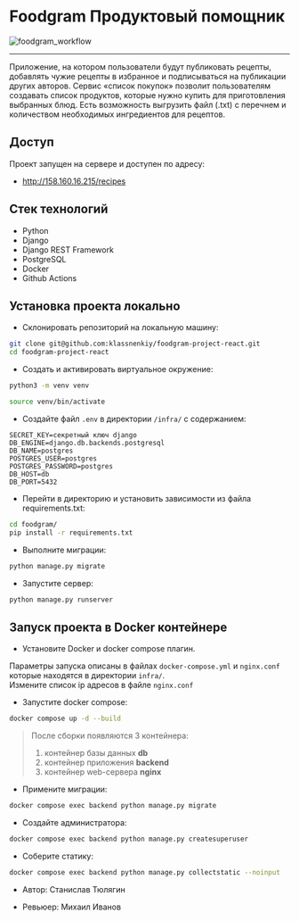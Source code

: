 # Foodgram Продуктовый помощник

![foodgram_workflow](https://github.com/klassnenkiy/foodgram-project-react/actions/workflows/main.yml/badge.svg)

---

 Приложение, на котором пользователи будут публиковать рецепты, добавлять чужие рецепты в избранное и подписываться на публикации других авторов. Сервис «cписок покупок» позволит пользователям создавать список продуктов, которые нужно купить для приготовления выбранных блюд. Есть возможность выгрузить файл (.txt) с перечнем и количеством необходимых ингредиентов для рецептов.

## Доступ

Проект запущен на сервере и доступен по адресу:
- http://158.160.16.215/recipes

## Стек технологий
- Python
- Django
- Django REST Framework
- PostgreSQL
- Docker
- Github Actions

## Установка проекта локально

* Склонировать репозиторий на локальную машину:
```bash
git clone git@github.com:klassnenkiy/foodgram-project-react.git
cd foodgram-project-react
```

* Cоздать и активировать виртуальное окружение:

```bash
python3 -m venv venv
```

```bash
source venv/bin/activate
```

* Cоздайте файл `.env` в директории `/infra/` с содержанием:

```
SECRET_KEY=секретный ключ django
DB_ENGINE=django.db.backends.postgresql
DB_NAME=postgres
POSTGRES_USER=postgres
POSTGRES_PASSWORD=postgres
DB_HOST=db
DB_PORT=5432
```

* Перейти в директорию и установить зависимости из файла requirements.txt:

```bash
cd foodgram/
pip install -r requirements.txt
```

* Выполните миграции:

```bash
python manage.py migrate
```

* Запустите сервер:
```bash
python manage.py runserver
```

## Запуск проекта в Docker контейнере
* Установите Docker и docker compose плагин.

Параметры запуска описаны в файлах `docker-compose.yml` и `nginx.conf` которые находятся в директории `infra/`.  
Измените список ip адресов в файле `nginx.conf`

* Запустите docker compose:
```bash
docker compose up -d --build
```  
  > После сборки появляются 3 контейнера:
  > 1. контейнер базы данных **db**
  > 2. контейнер приложения **backend**
  > 3. контейнер web-сервера **nginx**
* Примените миграции:
```bash
docker compose exec backend python manage.py migrate
```
* Создайте администратора:
```bash
docker compose exec backend python manage.py createsuperuser
```
* Соберите статику:
```bash
docker compose exec backend python manage.py collectstatic --noinput
```
* Автор:
Станислав Тюлягин

* Ревьюер:
Михаил Иванов 